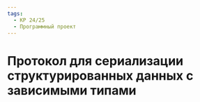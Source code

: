 ```yaml
---
tags:
  - КР 24/25
  - Программный проект
---
```


# Протокол для сериализации структурированных данных с зависимыми типами
